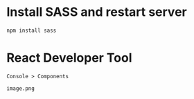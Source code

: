 # Install SASS and restart server

    npm install sass

# React Developer Tool

    Console > Components

    image.png